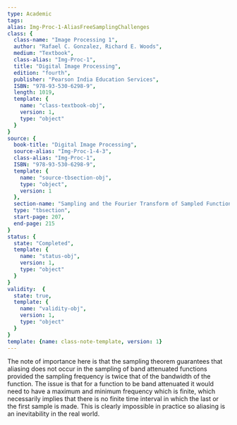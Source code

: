 ```yaml
---
type: Academic
tags:
alias: Img-Proc-1-AliasFreeSamplingChallenges
class: {
  class-name: "Image Processing 1",
  author: "Rafael C. Gonzalez, Richard E. Woods",
  medium: "Textbook",
  class-alias: "Img-Proc-1",
  title: "Digital Image Processing",
  edition: "fourth",
  publisher: "Pearson India Education Services",
  ISBN: "978-93-530-6298-9",
  length: 1019,
  template: {
    name: "class-textbook-obj",
    version: 1,
    type: "object"
  }
}
source: {
  book-title: "Digital Image Processing",
  source-alias: "Img-Proc-1-4-3",
  class-alias: "Img-Proc-1",
  ISBN: "978-93-530-6298-9",
  template: {
    name: "source-tbsection-obj",
    type: "object",
    version: 1
  },
  section-name: "Sampling and the Fourier Transform of Sampled Functions",
  type: "tbsection",
  start-page: 207,
  end-page: 215
}
status: {
  state: "Completed",
  template: {
    name: "status-obj",
    version: 1,
    type: "object"
  }
}
validity:  {
  state: true,
  template: {
    name: "validity-obj",
    version: 1,
    type: "object"
  }
}
template: {name: class-note-template, version: 1}
---
```


The note of importance here is that the sampling theorem guarantees that aliasing does not occur in the sampling of band attenuated functions provided the sampling frequency is twice that of the bandwidth of the function. The issue is that for a function to be band attenuated it would need to have a maximum and minimum frequency which is finite, which necessarily implies that there is no finite time interval in which the last or the first sample is made. This is clearly impossible in practice so aliasing is an inevitability in the real world.